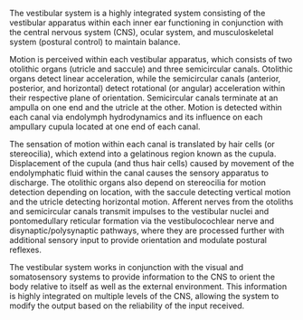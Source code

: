 The vestibular system is a highly integrated system consisting of the vestibular apparatus within each inner ear functioning in conjunction with the central nervous system (CNS), ocular system, and musculoskeletal system (postural control) to maintain balance.

Motion is perceived within each vestibular apparatus, which consists of two otolithic organs (utricle and saccule) and three semicircular canals. Otolithic organs detect linear acceleration, while the semicircular canals (anterior, posterior, and horizontal) detect rotational (or angular) acceleration within their respective plane of orientation. Semicircular canals terminate at an ampulla on one end and the utricle at the other. Motion is detected within each canal via endolymph hydrodynamics and its influence on each ampullary cupula located at one end of each canal.

The sensation of motion within each canal is translated by hair cells (or stereocilia), which extend into a gelatinous region known as the cupula. Displacement of the cupula (and thus hair cells) caused by movement of the endolymphatic fluid within the canal causes the sensory apparatus to discharge. The otolithic organs also depend on stereocilia for motion detection depending on location, with the saccule detecting vertical motion and the utricle detecting horizontal motion. Afferent nerves from the otoliths and semicircular canals transmit impulses to the vestibular nuclei and pontomedullary reticular formation via the vestibulocochlear nerve and disynaptic/polysynaptic pathways, where they are processed further with additional sensory input to provide orientation and modulate postural reflexes.

The vestibular system works in conjunction with the visual and somatosensory systems to provide information to the CNS to orient the body relative to itself as well as the external environment. This information is highly integrated on multiple levels of the CNS, allowing the system to modify the output based on the reliability of the input received.